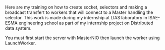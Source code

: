 Here are my training on how to create socket, selectors and making a broadcast transfert to workers that will connect to a Master handling the selector.
This work is made during my internship at LIAS laboratory in ISAE-ESMA engineering school as part of my internship project on Distributed data system.

You must first start the server with MasterNIO then launch the worker using LaunchWorker.
